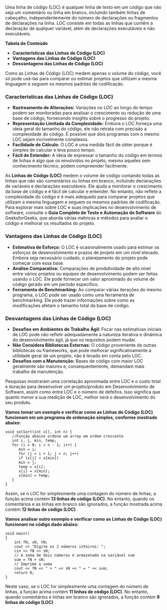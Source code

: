 Uma linha de código (LOC) é qualquer linha de texto em um código que não seja um comentário ou linha em branco, incluindo também linhas de cabeçalho, independentemente do número de declarações ou fragmentos de declarações na linha. LOC consiste em todas as linhas que contêm a declaração de qualquer variável, além de declarações executáveis e não executáveis.

**Tabela de Conteúdo**
- **Características das Linhas de Código (LOC)**
- **Vantagens das Linhas de Código (LOC)**
- **Desvantagens das Linhas de Código (LOC)**

Como as Linhas de Código (LOC) medem apenas o volume do código, você só pode usá-las para comparar ou estimar projetos que utilizam a mesma linguagem e seguem os mesmos padrões de codificação.

### **Características das Linhas de Código (LOC)**

- **Rastreamento de Alterações:** Variações no LOC ao longo do tempo podem ser monitoradas para analisar o crescimento ou redução de uma base de código, fornecendo insights sobre o progresso do projeto.
- **Representação Limitada da Complexidade:** Embora o LOC forneça uma ideia geral do tamanho do código, ele não retrata com precisão a complexidade do código. É possível que dois programas com o mesmo LOC sejam incrivelmente complexos.
- **Facilidade de Cálculo:** O LOC é uma medida fácil de obter porque é simples de calcular e leva pouco tempo.
- **Fácil de Entender:** A ideia de expressar o tamanho do código em termos de linhas é algo que os envolvidos no projeto, mesmo aqueles sem conhecimento técnico, podem compreender facilmente.

As **Linhas de Código (LOC)** medem o volume de código contando todas as linhas que não são comentários ou linhas em branco, incluindo declarações de variáveis e declarações executáveis. Ele ajuda a monitorar o crescimento da base de código e é fácil de calcular e entender. No entanto, não reflete a complexidade do código e é mais adequado para comparar projetos que utilizam a mesma linguagem e seguem os mesmos padrões de codificação. Para explorar mais sobre LOC e suas implicações no desenvolvimento de software, consulte o **Guia Completo de Teste e Automação de Software** do GeeksforGeeks, que aborda várias métricas e métodos para avaliar o código e melhorar os resultados do projeto.


### **Vantagens das Linhas de Código (LOC)**

- **Estimativa de Esforço:** O LOC é ocasionalmente usado para estimar os esforços de desenvolvimento e prazos de projeto em um nível elevado. Embora seja necessário cuidado, o planejamento do projeto pode começar com essa base.
- **Análise Comparativa:** Comparações de produtividade de alto nível entre vários projetos ou equipes de desenvolvimento podem ser feitas usando o LOC. Ele pode fornecer um valor aproximado do volume de código gerado em um período específico.
- **Ferramenta de Benchmarking:** Ao comparar várias iterações do mesmo programa, o LOC pode ser usado como uma ferramenta de benchmarking. Ele pode trazer informações sobre como as modificações afetam o tamanho total da base de código.

### **Desvantagens das Linhas de Código (LOC)**

- **Desafios em Ambientes de Trabalho Ágil:** Focar nas estimativas iniciais de LOC pode não refletir adequadamente a natureza iterativa e dinâmica do desenvolvimento ágil, já que os requisitos podem mudar.
- **Não Considera Bibliotecas Externas:** O código proveniente de outras bibliotecas ou frameworks, que pode melhorar significativamente a utilidade geral de um projeto, não é levado em conta pelo LOC.
- **Desafios com a Manutenção:** Bases de código com maior LOC geralmente são maiores e, consequentemente, demandam mais trabalho de manutenção.

Pesquisas mostraram uma correlação aproximada entre LOC e o custo total e duração para desenvolver um projeto/produto em Desenvolvimento de Software, assim como entre LOC e o número de defeitos. Isso significa que quanto menor a sua medição de LOC, melhor será o desenvolvimento do seu produto.

**Vamos tomar um exemplo e verificar como as Linhas de Código (LOC) funcionam em um programa de ordenação simples, conforme mostrado abaixo:**

```
void selSort(int x[], int n) {
   //Função abaixo ordena um array em ordem crescente 
   int i, j, min, temp;
   for (i = 0; i < n - 1; i++) {
      min = i;
      for (j = i + 1; j < n; j++)
      if (x[j] < x[min])
      min = j;
      temp = x[i];
      x[i] = x[min];
      x[min] = temp;
   }
}
```

Assim, se o LOC for simplesmente uma contagem do número de linhas, a função acima contém **13 linhas de código (LOC)**. No entanto, quando os comentários e as linhas em branco são ignorados, a função mostrada acima contém **12 linhas de código (LOC)**.

**Vamos analisar outro exemplo e verificar como as Linhas de Código (LOC) funcionam no código dado abaixo:**

```
void main()
{
    int fN, sN, tN;
    cout << "Digite os 2 números inteiros: ";
    cin >> fN >> sN;
    // A soma de dois números é armazenada na variável sum
    sum = fN + sN;
    // Imprime a soma
    cout << fN << " + " << sN << " = " << sum;     
    return 0;
}
```

Neste caso, se o LOC for simplesmente uma contagem do número de linhas, a função acima contém **11 linhas de código (LOC)**. No entanto, quando comentários e linhas em branco são ignorados, a função contém **9 linhas de código (LOC)**

